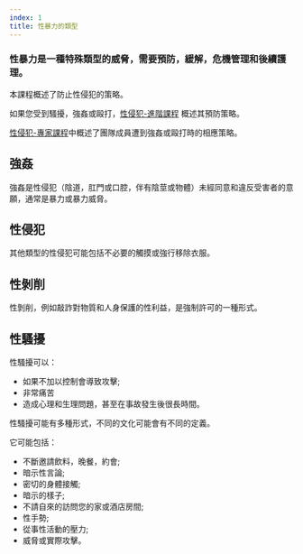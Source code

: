 ```yaml
---
index: 1
title: 性暴力的類型
---
```

### 性暴力是一種特殊類型的威脅，需要預防，緩解，危機管理和後續護理。

本課程概述了防止性侵犯的策略。

如果您受到騷擾，強姦或毆打，[性侵犯-進階課程](umbrella://incident-response/sexual-assault/advanced) 概述其預防策略。

[性侵犯-專家課程](umbrella://incident-response/sexual-assault/expert)中概述了團隊成員遭到強姦或毆打時的相應策略。

## 強姦

強姦是性侵犯（陰道，肛門或口腔，伴有陰莖或物體）未經同意和違反受害者的意願，通常是暴力或暴力威脅。

## 性侵犯

其他類型的性侵犯可能包括不必要的觸摸或強行移除衣服。

## 性剝削

性剝削，例如敲詐對物質和人身保護的性利益，是強制許可的一種形式。

## 性騷擾

性騷擾可以：

*   如果不加以控制會導致攻擊;
*   非常痛苦
*   造成心理和生理問題，甚至在事故發生後很長時間。

性騷擾可能有多種形式，不同的文化可能會有不同的定義。

它可能包括：

*   不斷邀請飲料，晚餐，約會;
*   暗示性言論;
*   密切的身體接觸;
*   暗示的樣子;
*   不請自來的訪問您的家或酒店房間;
*   性手勢;
*   從事性活動的壓力;
*   威脅或實際攻擊。